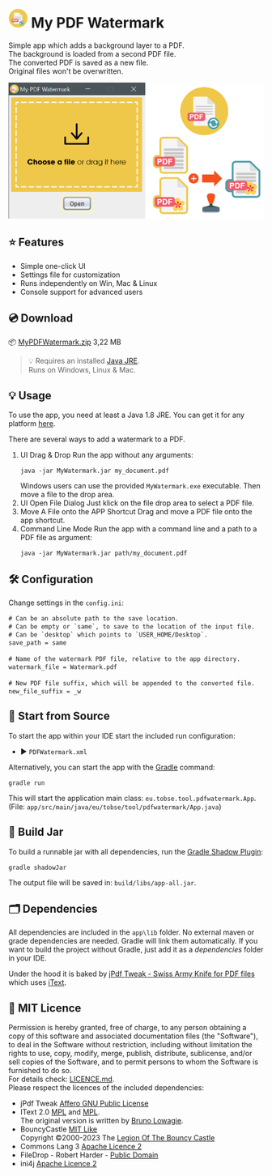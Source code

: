 # <img src=".idea/icon.svg" width="38"/> My PDF Watermark

Simple app which adds a background layer to a PDF.  
The background is loaded from a second PDF file.  
The converted PDF is saved as a new file.  
Original files won't be overwritten.

![screenshot](docs/screenshot.png)

## ⭐ Features
* Simple one-click UI
* Settings file for customization
* Runs independently on Win, Mac & Linux
* Console support for advanced users

## 💿 Download

📦 [MyPDFWatermark.zip](https://github.com/TobseF/My-PDF-Watermark/releases/download/1.0.1/MyPDFWatermark_v1.0.1.zip) 3,22 MB
> 💡 Requires an installed [Java JRE](https://adoptium.net/temurin/releases/).  
> Runs on Windows, Linux & Mac.


## 💡 Usage

To use the app, you need at least a Java 1.8 JRE.
You can get it for any platform [here](https://adoptium.net/temurin/releases/).

There are several ways to add a watermark to a PDF.

1. UI Drag & Drop
   Run the app without any arguments:
   ``` shell
   java -jar MyWatermark.jar my_document.pdf
   ```
   Windows users can use the provided `MyWatermark.exe` executable.
   Then move a file to the drop area.
2. UI Open File Dialog
   Just klick on the file drop area to select a PDF file.
3. Move A File onto the APP Shortcut
   Drag and move a PDF file onto the app shortcut.
4. Command Line Mode
   Run the app with a command line and a path to a PDF file as argument:
    ``` shell
    java -jar MyWatermark.jar path/my_document.pdf
    ```

## 🛠 Configuration

Change settings in the `config.ini`:

```properties
# Can be an absolute path to the save location.
# Can be empty or `same`, to save to the location of the input file.
# Can be `desktop` which points to `USER_HOME/Desktop`.
save_path = same

# Name of the watermark PDF file, relative to the app directory.
watermark_file = Watermark.pdf

# New PDF file suffix, which will be appended to the converted file.
new_file_suffix = _w
```

## 🚀 Start from Source

To start the app within your IDE start the included run configuration:

* ▶ `PDFWatermark.xml`

Alternatively, you can start the app with the [Gradle](https://gradle.org) command:

```shell
gradle run
```

This will start the application main class: `eu.tobse.tool.pdfwatermark.App`.  
(File: `app/src/main/java/eu/tobse/tool/pdfwatermark/App.java`)

## 🔨 Build Jar

To build a runnable jar with all dependencies, run
the [Gradle Shadow Plugin](https://imperceptiblethoughts.com/shadow/):

```shell
gradle shadowJar
```

The output file will be saved in: `build/libs/app-all.jar`.

## 🗂 Dependencies

All dependencies are included in the `app\lib` folder. No external maven or grade dependencies are needed.
Gradle will link them automatically. If you want to build the project without Gradle,
just add it as a _dependencies_ folder in your IDE.

Under the hood it is baked by [jPdf Tweak - Swiss Army Knife for PDF files](https://jpdftweak.sourceforge.io)
which uses [iText](https://github.com/itext).

## 📜 MIT Licence

Permission is hereby granted, free of charge, to any person obtaining a copy of this software and associated
documentation files (the "Software"), to deal in the Software without restriction, including without limitation
the rights to use, copy, modify, merge, publish, distribute, sublicense, and/or sell copies of the Software,
and to permit persons to whom the Software is furnished to do so.  
For details check: [LICENCE.md](LICENCE.md).  
Please respect the licences of the included dependencies:

* jPdf Tweak [Affero GNU Public License](https://www.gnu.org/licenses/agpl-3.0.en.html)
* IText 2.0 [MPL](https://www.gnu.org/licenses/lgpl-3.0.html.en#license-text) and
  [MPL](https://www.mozilla.org/en-US/MPL/2.0/FAQ/).  
  The original version is written by [Bruno Lowagie](https://lowagie.com/).
* BouncyCastle [MIT Like](https://www.bouncycastle.org/licence.html)  
  Copyright ©2000-2023 The [Legion Of The Bouncy Castle](http://www.bouncycastle.org)
* Commons Lang 3 [Apache Licence 2](https://www.apache.org/licenses/LICENSE-2.0)
* FileDrop - Robert Harder - [Public Domain](https://creativecommons.org/publicdomain/)
* ini4j [Apache Licence 2](https://www.apache.org/licenses/LICENSE-2.0)

